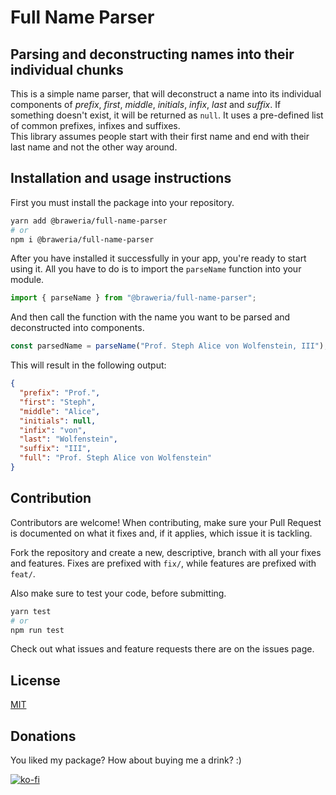 # Full Name Parser

## Parsing and deconstructing names into their individual chunks

This is a simple name parser, that will deconstruct a name into its individual components of _prefix_, _first_, _middle_, _initials_, _infix_, _last_ and _suffix_. If something doesn't exist, it will be returned as `null`. It uses a pre-defined list of common prefixes, infixes and suffixes.  
This library assumes people start with their first name and end with their last name and not the other way around.

## Installation and usage instructions

First you must install the package into your repository. 

```bash
yarn add @braweria/full-name-parser
# or
npm i @braweria/full-name-parser
```

After you have installed it successfully in your app, you're ready to start using it. All you have to do is to import the `parseName` function into your module.

```js
import { parseName } from "@braweria/full-name-parser";
```

And then call the function with the name you want to be parsed and deconstructed into components.

```js
const parsedName = parseName("Prof. Steph Alice von Wolfenstein, III");
```

This will result in the following output:

```json
{
  "prefix": "Prof.",
  "first": "Steph",
  "middle": "Alice",
  "initials": null,
  "infix": "von",
  "last": "Wolfenstein",
  "suffix": "III",
  "full": "Prof. Steph Alice von Wolfenstein"
}
```

## Contribution

Contributors are welcome! When contributing, make sure your Pull Request is documented on what it fixes and, if it applies, which issue it is tackling.

Fork the repository and create a new, descriptive, branch with all your fixes and features. Fixes are prefixed with `fix/`, while features are prefixed with `feat/`.

Also make sure to test your code, before submitting.

```bash
yarn test
# or
npm run test
```

Check out what issues and feature requests there are on the issues page.

## License

[MIT](https://opensource.org/licenses/mit-license.php)


## Donations

You liked my package? How about buying me a drink? :)

[![ko-fi](https://ko-fi.com/img/githubbutton_sm.svg)](https://ko-fi.com/D1D85QWKJ)
